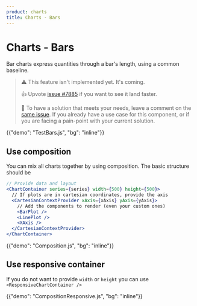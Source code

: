 ```yaml
---
product: charts
title: Charts - Bars
---
```


# Charts - Bars

<p class="description">Bar charts express quantities through a bar's length, using a common baseline.</p>

> ⚠️ This feature isn't implemented yet. It's coming.
>
> 👍 Upvote [issue #7885](https://github.com/mui/mui-x/issues/7885) if you want to see it land faster.
>
> 💬 To have a solution that meets your needs, leave a comment on the [same issue](https://github.com/mui/mui-x/issues/7885).
> If you already have a use case for this component, or if you are facing a pain-point with your current solution.

{{"demo": "TestBars.js", "bg": "inline"}}

## Use composition

You can mix all charts together by using composition. The basic structure should be

```jsx
// Provide data and layout
<ChartContainer series={series} width={500} height={500}>
  // If plots are in cartesian coordinates, provide the axis
  <CartesianContextProvider xAxis={xAxis} yAxis={yAxis}>
    // Add the components to render (even your custom ones)
    <BarPlot />
    <LinePlot />
    <XAxis />
  </CartesianContextProvider>
</ChartContainer>
```

{{"demo": "Composition.js", "bg": "inline"}}

## Use responsive container

If you do not want to provide `width` or `height` you can use `<ResponsiveChartContainer />`

{{"demo": "CompositionResponsive.js", "bg": "inline"}}
